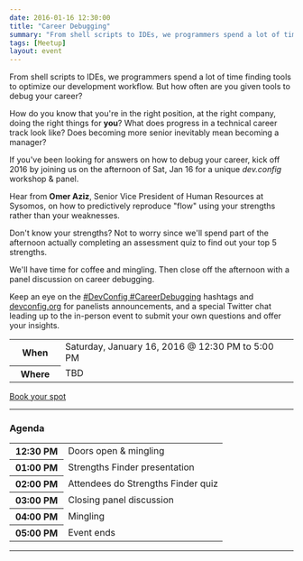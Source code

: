 ```yaml
---
date: 2016-01-16 12:30:00
title: "Career Debugging"
summary: "From shell scripts to IDEs, we programmers spend a lot of time finding tools to optimize our development workflow. But how often are you given tools to debug your career?"
tags: [Meetup]
layout: event
---
```


From shell scripts to IDEs, we programmers spend a lot of time finding tools to optimize our development workflow. But how often are you given tools to debug your career?

How do you know that you're in the right position, at the right company, doing the right things for **you**? What does progress in a technical career track look like? Does becoming more senior inevitably mean becoming a manager?

If you've been looking for answers on how to debug your career, kick off 2016 by joining us on the afternoon of Sat, Jan 16 for a unique *dev.config* workshop & panel.

Hear from **Omer Aziz**, Senior Vice President of Human Resources at Sysomos, on how to predictively reproduce "flow" using your strengths rather than your weaknesses.

Don't know your strengths? Not to worry since we'll spend part of the afternoon actually completing an assessment quiz to find out your top 5 strengths.

We'll have time for coffee and mingling. Then close off the afternoon with a panel discussion on career debugging.

Keep an eye on the [#DevConfig #CareerDebugging](https://twitter.com/search?f=tweets&q=%23DevConfig%20%23CareerDebugging&src=typd) hashtags and [devconfig.org](http://devconfig.org/) for panelists announcements, and a special Twitter chat leading up to the in-person event to submit your own questions and offer your insights.

<div class="row">
  <div class="col-lg-8">
    <table class="table table-striped table-bordered">
      <tr>
        <th width="75">When</th>
        <td>Saturday, January 16, 2016 @ 12:30 PM to 5:00 PM</td>
      </tr>
      <tr>
        <th>Where</th>
        <td><!--<a target="_blank" href="https://goo.gl/maps/uLzLG"><strong>Bento Miso</strong> &mdash; 862 Richmond Street West, Suite 100</a>-->TBD</td>
      </tr>
    </table>
  </div>

  <div class="col-lg-4">
    <a class="btn btn-danger btn-block" href="https://www.meetup.com/dev-config/events/227566392/"><i class="fa fa-fw fa-ticket"></i> Book your spot</a>
    <!-- <a class="btn btn-success btn-block" href="#share"><i class="fa fa-fw fa-share"></i> Spread the word</a> -->
  </div>
</div>

----

### Agenda
 
<table class="table table-striped table-bordered">
  <tr>
    <th width="80">12:30 PM</th>
    <td>Doors open & mingling</td>
  </tr>
  <tr>
    <th>01:00 PM</th>
    <td>Strengths Finder presentation</td>
  </tr>
  <tr>
    <th>02:00 PM</th>
    <td>Attendees do Strengths Finder quiz</td>
  </tr>
  <tr>
    <th>03:00 PM</th>
    <td>Closing panel discussion</td>
  </tr>
  <tr>
    <th>04:00 PM</th>
    <td>Mingling </td>
  </tr>
  <tr>
    <th>05:00 PM</th>
    <td>Event ends</td>
  </tr>
</table>

----
<!--
<div class="embed-responsive embed-responsive-16by9">
  <iframe class="embed-responsive-item" src="https://www.google.com/maps/embed?pb=!1m14!1m8!1m3!1d11548.43628875193!2d-79.380953!3d43.645899!3m2!1i1024!2i768!4f13.1!3m3!1m2!1s0x0%3A0x38fdb7d96640b4da!2sBitmaker+Labs!5e0!3m2!1sen!2sus!4v1408112350914"></iframe>
  <iframe src="https://www.google.com/maps/embed?pb=!1m14!1m8!1m3!1d2887.174796643479!2d-79.41226329999999!3d43.64453150000001!3m2!1i1024!2i768!4f13.1!3m3!1m2!1s0x882b34e2e473aa19%3A0x437e0c472348702f!2s862+Richmond+St+W+%23100%2C+Toronto%2C+ON+M6J+1C9%2C+Canada!5e0!3m2!1sen!2sus!4v1429032120376"></iframe>
</div>
-->
